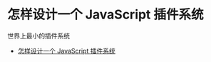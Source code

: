 # 怎样设计一个 JavaScript 插件系统

世界上最小的插件系统

- [怎样设计一个 JavaScript 插件系统](https://segmentfault.com/a/1190000030697262)
